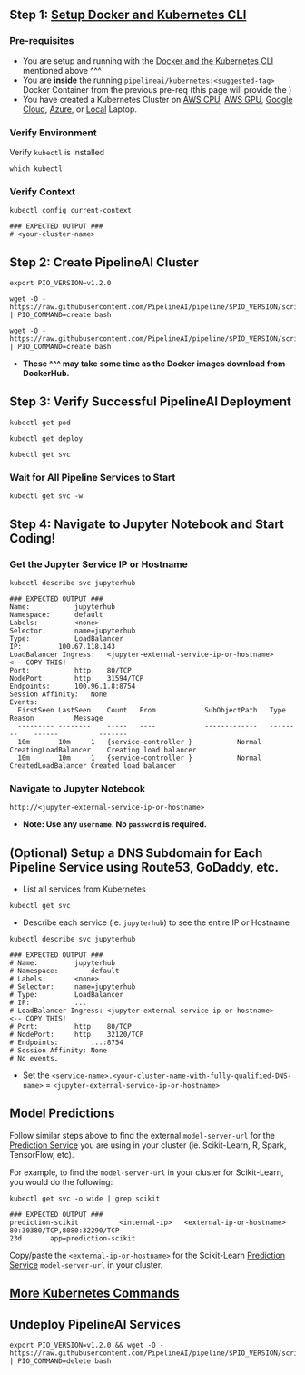 ## Step 1: [Setup Docker and Kubernetes CLI](setup.md) 

### Pre-requisites
* You are setup and running with the [Docker and the Kubernetes CLI](setup.md) mentioned above ^^^ 
* You are **inside** the running `pipelineai/kubernetes:<suggested-tag>` Docker Container from the previous pre-req (this page will provide the <suggested-tag>)
* You have created a Kubernetes Cluster on [AWS CPU](aws-cpu.md), [AWS GPU](aws-gpu.md), [Google Cloud](google.md), [Azure](azure.md), or [Local](local.md) Laptop.

### Verify Environment
Verify `kubectl` is Installed
```
which kubectl
```

### Verify Context
```
kubectl config current-context

### EXPECTED OUTPUT ###
# <your-cluster-name>
```

## Step 2: Create PipelineAI Cluster
```
export PIO_VERSION=v1.2.0

wget -O - https://raw.githubusercontent.com/PipelineAI/pipeline/$PIO_VERSION/scripts/cluster/deploy | PIO_COMMAND=create bash

wget -O - https://raw.githubusercontent.com/PipelineAI/pipeline/$PIO_VERSION/scripts/cluster/svc | PIO_COMMAND=create bash
```
* **These ^^^ may take some time as the Docker images download from DockerHub.**

## Step 3: Verify Successful PipelineAI Deployment
```
kubectl get pod
```
```
kubectl get deploy 
```
```
kubectl get svc 
```

### Wait for All Pipeline Services to Start
```
kubectl get svc -w
```
## Step 4: Navigate to Jupyter Notebook and Start Coding!
### Get the Jupyter Service IP or Hostname
```
kubectl describe svc jupyterhub

### EXPECTED OUTPUT ###
Name:			jupyterhub
Namespace:		default
Labels:			<none>
Selector:		name=jupyterhub
Type:			LoadBalancer
IP:			100.67.118.143
LoadBalancer Ingress:	<jupyter-external-service-ip-or-hostname>      <-- COPY THIS!
Port:			http	80/TCP
NodePort:		http	31594/TCP
Endpoints:		100.96.1.8:8754
Session Affinity:	None
Events:
  FirstSeen	LastSeen	Count	From			SubObjectPath	Type		Reason			Message
  ---------	--------	-----	----			-------------	--------	------			-------
  10m		10m		1	{service-controller }			Normal		CreatingLoadBalancer	Creating load balancer
  10m		10m		1	{service-controller }			Normal		CreatedLoadBalancer	Created load balancer
```
### Navigate to Jupyter Notebook
```
http://<jupyter-external-service-ip-or-hostname>
```
* **Note:  Use any `username`.  No `password` is required.**

## (Optional) Setup a DNS Subdomain for Each Pipeline Service using Route53, GoDaddy, etc.
* List all services from Kubernetes
```
kubectl get svc
```

* Describe each service (ie. `jupyterhub`) to see the entire IP or Hostname
```
kubectl describe svc jupyterhub

### EXPECTED OUTPUT ###
# Name:			jupyterhub
# Namespace:		default
# Labels:		<none>
# Selector:		name=jupyterhub
# Type:			LoadBalancer
# IP:			...
# LoadBalancer Ingress:	<jupyter-external-service-ip-or-hostname>    <-- COPY THIS!
# Port:			http	80/TCP
# NodePort:		http	32120/TCP
# Endpoints:		...:8754
# Session Affinity:	None
# No events.
```

* Set the `<service-name>.<your-cluster-name-with-fully-qualified-DNS-name>` = `<jupyter-external-service-ip-or-hostname>`

## Model Predictions
Follow similar steps above to find the external `model-server-url` for the [Prediction Service](http://pipeline.io/model_deploy/) you are using in your cluster (ie. Scikit-Learn, R, Spark, TensorFlow, etc).

For example, to find the `model-server-url` in your cluster for Scikit-Learn, you would do the following:
```
kubectl get svc -o wide | grep scikit

### EXPECTED OUTPUT ###
prediction-scikit          <internal-ip>   <external-ip-or-hostname>    80:30380/TCP,8080:32290/TCP                                                                                             23d       app=prediction-scikit
```

Copy/paste the `<external-ip-or-hostname>` for the Scikit-Learn [Prediction Service](http://pipeline.io/model_deploy/) `model-server-url` in your cluster.

## [More Kubernetes Commands](Kubernetes-Commands)

## Undeploy PipelineAI Services
```
export PIO_VERSION=v1.2.0 && wget -O - https://raw.githubusercontent.com/PipelineAI/pipeline/$PIO_VERSION/scripts/cluster/deploy | PIO_COMMAND=delete bash
```
